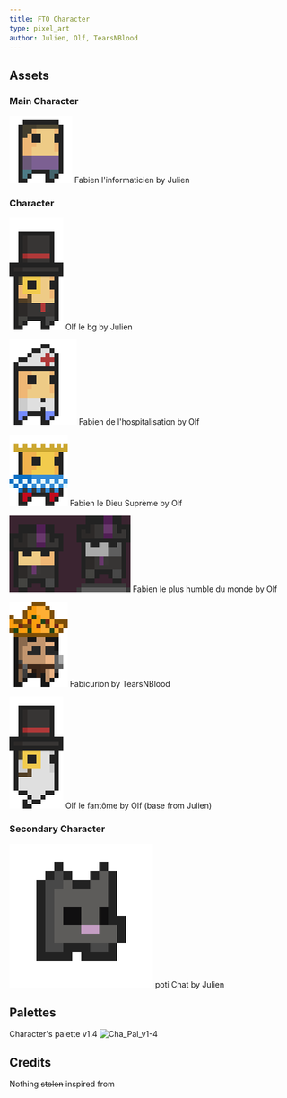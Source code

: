 ```yaml
---
title: FTO Character
type: pixel_art
author: Julien, Olf, TearsNBlood
---
```


## Assets

### Main Character

![Fabien l'informaticien v1.2](attachments/Characters/fabien_flexing.gif "Fabien l'informaticien")
Fabien l'informaticien by Julien

### Character

![Olf v1.4](attachments/Characters/OlfChapovolant.gif "Olf le meilleur")
Olf le bg by Julien

![Fabien de l'hospitalisation v1.3](attachments/Characters/Hugo_surplace.gif "Fabien de l'hospitalisation")
Fabien de l'hospitalisation by Olf

![Fabien le Dieu Suprème v1.2](attachments/Characters/DieuSupreme.gif "Fabien le Dieu Suprème")
Fabien le Dieu Suprème by Olf

![Fabien le plus humble du monde](attachments/Characters/l'homme%20le%20plus%20humble%20du%20monde1.png "Fabien le plus humble du monde")
Fabien le plus humble du monde by Olf

![Fabicurion](attachments/Characters/Fabicurion.png "Fabicurion")
Fabicurion by TearsNBlood

![Olf le fantôme](attachments/Characters/Ghost%20Olf.gif "bou")
Olf le fantôme by Olf (base from Julien)

### Secondary Character

![poti Chat v1](attachments/Characters/chat_random_prototype.gif "poti Chat")
poti Chat by Julien

## Palettes

Character's palette v1.4
![Cha_Pal_v1-4](attachments%5CMAP%5COther%5Cpalette_FTO_character_v1-4.png "more worm color to pop the character out")

## Credits

Nothing ~~stolen~~ inspired from
